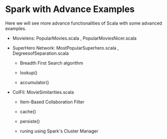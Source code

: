 # Spark with Advance Examples

Here we will see more advance functionalities of Scala with some advanced examples.

- Movielens: PopularMovies.scala , PopularMoviesNicer.scala

- SuperHero Network: MostPopularSuperhero.scala , DegreesofSeparation.scala 

  - Breadth First Search algorithm

  - lookup()
  
  - accumulator()

- ColFil: MovieSimilarities.scala

  - Item-Based Collaboration Filter

  - cache()
  
  - persiste()
  
  - runing using Spark's Cluster Manager
